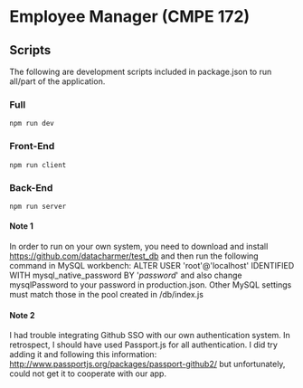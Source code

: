 # Employee Manager (CMPE 172)

## Scripts

The following are development scripts included in package.json to run all/part of the application.

### Full

`npm run dev`

### Front-End

`npm run client`

### Back-End

`npm run server`

#### Note 1 ####
In order to run on your own system, you need to download and install https://github.com/datacharmer/test_db and then run the following command in MySQL workbench: ALTER USER 'root'@'localhost' IDENTIFIED WITH mysql_native_password BY '_password_' and also change mysqlPassword to your password in production.json. Other MySQL settings must match those in the pool created in /db/index.js

#### Note 2 #### 
I had trouble integrating Github SSO with our own authentication system. In retrospect, I should have used Passport.js for all authentication. I did try adding it and following this information: http://www.passportjs.org/packages/passport-github2/ but unfortunately, could not get it to cooperate with our app.

